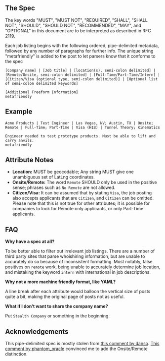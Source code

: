 ## The Spec

The key words "MUST", "MUST NOT", "REQUIRED", "SHALL", "SHALL NOT", "SHOULD", "SHOULD NOT", "RECOMMENDED",  "MAY", and "OPTIONAL" in this document are to be interpreted as described in RFC 2119.

Each job listing begins with the following ordered, pipe-delimited metadata, followed by any number of paragraphs for further info. The unique string "metafriendly" is added to the post to let parsers know that it conforms to the spec

```
[Company name] | [Job title] | [location(s), semi-colon delimited] | [Remote/Onsite, semi-colon delimited] | [Full-Time/Part-Time/Intern] | [Citizen/Visa (optional type, semi-colon delimited)] | [Optional list of semi-colon delimited keywords]

[Additional Freeform Information] 
metafriendly
```

## Example

```
Acme Products | Test Engineer | Las Vegas, NV; Austin, TX | Onsite; Remote | Full-Time; Part-Time | Visa (H1B) | Tunnel Theory; Kinematics

Engineer needed to test prototype products. Must be able to lift and carry anvils. 
metafriendly
```

## Attribute Notes

* **Location:** MUST be geocodable; Any string MUST give one unambiguous set of LatLng coordinates.
* **Onsite/Remote:** The word `Remote` SHOULD only be used in the positive sense; phrases such as `No Remote` are not allowed.
* **Citizen/Visa:** It can be assumed that by stating `Visa`, the job posting also accepts applicants that are `Citizen`, and `Citizen` can be omitted. Please note that this is not true for other attributes; it is possible for companies to look for Remote only applicants, or only Part-Time applicants.

## FAQ

**Why have a spec at all?**

To be better able to filter out irrelevant job listings. There are a number of third party sites that parse whoishiring information, but are unable to accurately do so because of inconsistent formatting. Most notably, false positives on `remote` work, being unable to accurately determine job location, and mistaking the keyword `intern` with international in job descriptions.

**Why not a more machine friendly format, like YAML?**

A line break after each attribute would balloon the vertical size of posts quite a bit, making the original page of posts not as useful.

**What if I don't want to share the company name?**

Put `Stealth Company` or something in the beginning.

## Acknowledgements

This pipe-delimited spec is mostly stolen from [this comment by danso](https://news.ycombinator.com/item?id=9635683). [This comment by phantom_oracle](https://news.ycombinator.com/item?id=9635791) convinced me to add the Onsite/Remote distinction.
